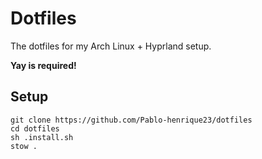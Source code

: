# Dotfiles
The dotfiles for my Arch Linux + Hyprland setup.

**Yay is required!**

## Setup

```
git clone https://github.com/Pablo-henrique23/dotfiles
cd dotfiles
sh .install.sh
stow .
```
